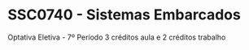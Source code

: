 # SSC0740 - Sistemas Embarcados
Optativa Eletiva - 7º Período
3 créditos aula e 2 créditos trabalho
